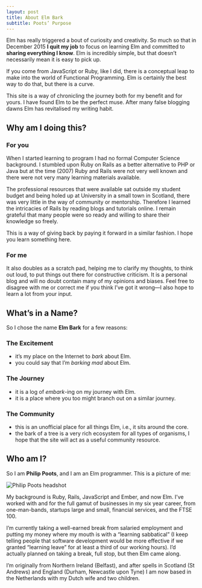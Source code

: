 ```yaml
---
layout: post
title: About Elm Bark
subtitle: Poots’ Purpose
---
```


Elm has really triggered a bout of curiosity and creativity. So much so that in December 2015 **I quit my job** to focus on learning Elm and committed to **sharing everything I know**. Elm is incredibly simple, but that doesn’t necessarily mean it is easy to pick up. 

If you come from JavaScript or Ruby, like I did, there is a conceptual leap to make into the world of Functional Programming. Elm is certainly the best way to do that, but there is a curve.

This site is a way of chronicling the journey both for my benefit and for yours. I have found Elm to be the perfect muse. After many false blogging dawns Elm has revitalised my writing habit.

## Why am I doing this?

### For you

When I started learning to program I had no formal Computer Science background. I stumbled upon Ruby on Rails as a better alternative to PHP or Java but at the time (2007) Ruby and Rails were not very well known and there were not very many learning materials available.

The professional resources that were available sat outside my student budget and being holed up at University in a small town in Scotland, there was very little in the way of community or mentorship. Therefore I learned the intricacies of Rails by reading blogs and tutorials online. I remain grateful that many people were so ready and willing to share their knowledge so freely.

This is a way of giving back by paying it forward in a similar fashion. I hope you learn something here.

### For me

It also doubles as a scratch pad, helping me to clarify my thoughts, to think out loud, to put things out there for constructive criticism. It is a personal blog and will no doubt contain many of my opinions and biases. Feel free to disagree with me or correct me if you think I’ve got it wrong—I also hope to learn a lot from your input.

## What’s in a Name?

So I chose the name **Elm Bark** for a few reasons:

### The Excitement
- it’s my place on the Internet to _bark_ about Elm.
- you could say that I’m _barking mad_ about Elm.

### The Journey

- it is a log of _embark_-ing on my journey with Elm.
- it is a place where you too might branch out on a similar journey.

### The Community
  - this is an unofficial place for all things Elm, i.e., it sits around the core.
  - the bark of a tree is a very rich ecosystem for all types of organisms, I hope that the site will act as a useful community resource.

## Who am I?

So I am **Philip Poots**, and I am an Elm programmer. This is a picture of me:

![Philip Poots headshot](https://avatars3.githubusercontent.com/u/35313?v=3&s=200)

My background is Ruby, Rails, JavaScript and Ember, and now Elm. I’ve worked with and for the full gamut of businesses in my six year career, from one-man-bands, startups large and small, financial services, and the FTSE 100.

I’m currently taking a well-earned break from salaried employment and putting my money where my mouth is with a “learning sabbatical” (I keep telling people that software development would be more effective if we granted “learning leave” for at least a third of our working hours). I’d actually planned on taking a break, full stop, but then Elm came along.

I’m originally from Northern Ireland (Belfast), and after spells in Scotland (St Andrews) and England (Durham, Newcastle upon Tyne) I am now based in the Netherlands with my Dutch wife and two children.

